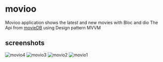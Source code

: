 # movioo

Movioo application shows the latest and new movies with Bloc and dio
The Api from [movieDB](https://developers.themoviedb.org/3/getting-started/introduction)
using Design pattern MVVM

## screenshots


![movio4](https://user-images.githubusercontent.com/78311079/170891618-15bbb1d8-80bd-4722-9159-590f5cb67818.jpeg)
![movio3](https://user-images.githubusercontent.com/78311079/170891621-0549a053-96ac-4b16-8223-189512fa90e5.jpeg)
![movio2](https://user-images.githubusercontent.com/78311079/170891624-dc9b3ec8-09da-45a4-917f-b02468078d69.jpeg)
![movio1](https://user-images.githubusercontent.com/78311079/170891627-b797230b-39fb-4732-8aff-ddea32f48bae.jpeg)
